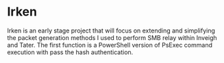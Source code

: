 # Irken
Irken is an early stage project that will focus on extending and simplifying the packet generation methods I used to perform SMB relay within Inveigh and Tater. The first function is a PowerShell version of PsExec command execution with pass the hash authentication.

